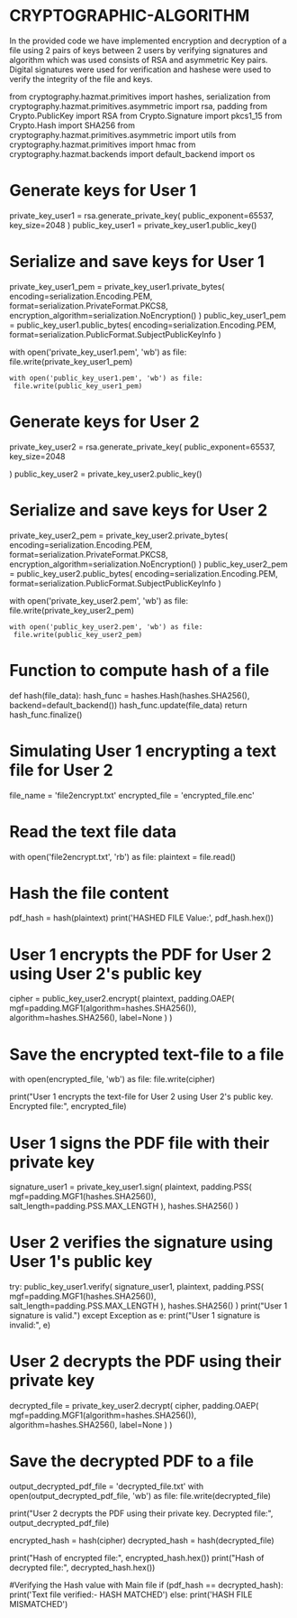 # CRYPTOGRAPHIC-ALGORITHM
In the provided code we have implemented encryption and decryption of a file using 2 pairs of keys between 2 users by verifying signatures and algorithm which was used consists of RSA and asymmetric Key pairs. Digital signatures were used for verification and hashese were used  to verify the integrity of the file and keys.


from cryptography.hazmat.primitives import hashes, serialization
from cryptography.hazmat.primitives.asymmetric import rsa, padding
from Crypto.PublicKey import RSA
from Crypto.Signature import pkcs1_15
from Crypto.Hash import SHA256
from cryptography.hazmat.primitives.asymmetric import utils
from cryptography.hazmat.primitives import hmac
from cryptography.hazmat.backends import default_backend
import os



# Generate keys for User 1
private_key_user1 = rsa.generate_private_key(
    public_exponent=65537,
    key_size=2048
)
public_key_user1 = private_key_user1.public_key()

# Serialize and save keys for User 1
private_key_user1_pem = private_key_user1.private_bytes(
    encoding=serialization.Encoding.PEM,
    format=serialization.PrivateFormat.PKCS8,
    encryption_algorithm=serialization.NoEncryption()
)
public_key_user1_pem = public_key_user1.public_bytes(
    encoding=serialization.Encoding.PEM,
    format=serialization.PublicFormat.SubjectPublicKeyInfo
)

with open('private_key_user1.pem', 'wb') as file:
    file.write(private_key_user1_pem)

    with open('public_key_user1.pem', 'wb') as file:
     file.write(public_key_user1_pem)

# Generate keys for User 2
private_key_user2 = rsa.generate_private_key(
    public_exponent=65537,
    key_size=2048

)
public_key_user2 = private_key_user2.public_key()

# Serialize and save keys for User 2
private_key_user2_pem = private_key_user2.private_bytes(
    encoding=serialization.Encoding.PEM,
    format=serialization.PrivateFormat.PKCS8,
    encryption_algorithm=serialization.NoEncryption()
)
public_key_user2_pem = public_key_user2.public_bytes(
    encoding=serialization.Encoding.PEM,
    format=serialization.PublicFormat.SubjectPublicKeyInfo
)

with open('private_key_user2.pem', 'wb') as file:
    file.write(private_key_user2_pem)

    with open('public_key_user2.pem', 'wb') as file:
     file.write(public_key_user2_pem)

# Function to compute hash of a file
def hash(file_data):
    hash_func = hashes.Hash(hashes.SHA256(), backend=default_backend())
    hash_func.update(file_data)
    return hash_func.finalize()

# Simulating User 1 encrypting a text file for User 2
file_name = 'file2encrypt.txt'
encrypted_file = 'encrypted_file.enc'


# Read the text file data
with open('file2encrypt.txt', 'rb') as file:
    plaintext = file.read()

# Hash the file content
pdf_hash = hash(plaintext)
print('HASHED FILE Value:', pdf_hash.hex())


# User 1 encrypts the PDF for User 2 using User 2's public key
cipher = public_key_user2.encrypt(
    plaintext,
    padding.OAEP(
        mgf=padding.MGF1(algorithm=hashes.SHA256()),
        algorithm=hashes.SHA256(),
        label=None
    )
)

# Save the encrypted text-file to a file
with open(encrypted_file, 'wb') as file:
    file.write(cipher)

print("User 1 encrypts the text-file for User 2 using User 2's public key. Encrypted file:", encrypted_file)

# User 1 signs the PDF file with their private key
signature_user1 = private_key_user1.sign(
    plaintext,
    padding.PSS(
        mgf=padding.MGF1(hashes.SHA256()),
        salt_length=padding.PSS.MAX_LENGTH
    ),
    hashes.SHA256()
)

# User 2 verifies the signature using User 1's public key
try:
    public_key_user1.verify(
        signature_user1,
        plaintext,
        padding.PSS(
            mgf=padding.MGF1(hashes.SHA256()),
            salt_length=padding.PSS.MAX_LENGTH
        ),
        hashes.SHA256()
    )
    print("User 1 signature is valid.")
except Exception as e:
    print("User 1 signature is invalid:", e)


# User 2 decrypts the PDF using their private key
decrypted_file = private_key_user2.decrypt(
    cipher,
    padding.OAEP(
        mgf=padding.MGF1(algorithm=hashes.SHA256()),
        algorithm=hashes.SHA256(),
        label=None
    )
)

# Save the decrypted PDF to a file
output_decrypted_pdf_file = 'decrypted_file.txt'
with open(output_decrypted_pdf_file, 'wb') as file:
    file.write(decrypted_file)

print("User 2 decrypts the PDF using their private key. Decrypted file:", output_decrypted_pdf_file)

encrypted_hash = hash(cipher)
decrypted_hash = hash(decrypted_file)

print("Hash of encrypted file:", encrypted_hash.hex())
print("Hash of decrypted file:", decrypted_hash.hex())

#Verifying the Hash value with Main file
if (pdf_hash == decrypted_hash):
 print('Text file verified:- HASH MATCHED')
else:
 print('HASH FILE MISMATCHED')
